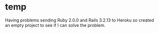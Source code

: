 temp
====

Having problems sending Ruby 2.0.0  and Rails 3.2.13 to Heroku so created an empty project to see if I can solve the problem.
